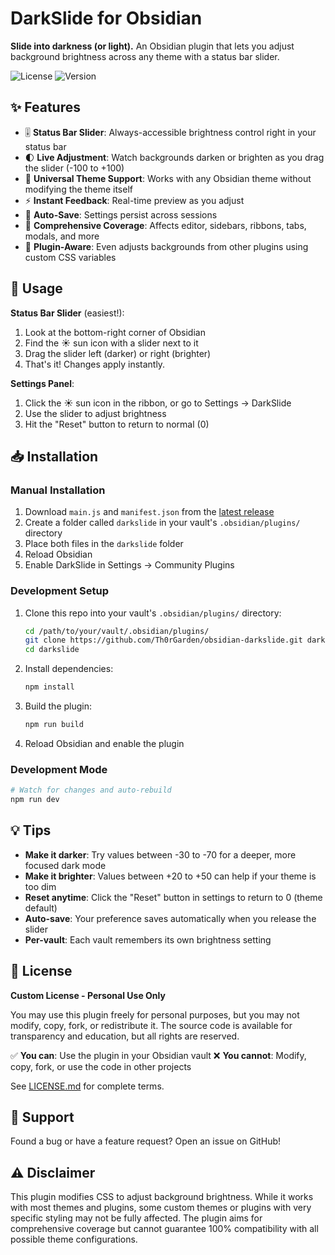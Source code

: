 # DarkSlide for Obsidian

**Slide into darkness (or light).** An Obsidian plugin that lets you adjust background brightness across any theme with a status bar slider.

![License](https://img.shields.io/badge/license-Proprietary-red)
![Version](https://img.shields.io/badge/version-1.0.0-blue)

## ✨ Features

- 🎚️ **Status Bar Slider**: Always-accessible brightness control right in your status bar
- 🌓 **Live Adjustment**: Watch backgrounds darken or brighten as you drag the slider (-100 to +100)
- 🎨 **Universal Theme Support**: Works with any Obsidian theme without modifying the theme itself
- ⚡ **Instant Feedback**: Real-time preview as you adjust
- 💾 **Auto-Save**: Settings persist across sessions
- 🎯 **Comprehensive Coverage**: Affects editor, sidebars, ribbons, tabs, modals, and more
- 🔌 **Plugin-Aware**: Even adjusts backgrounds from other plugins using custom CSS variables

## 🚀 Usage

**Status Bar Slider** (easiest!):
1. Look at the bottom-right corner of Obsidian
2. Find the ☀️ sun icon with a slider next to it
3. Drag the slider left (darker) or right (brighter)
4. That's it! Changes apply instantly.

**Settings Panel**:
1. Click the ☀️ sun icon in the ribbon, or go to Settings → DarkSlide
2. Use the slider to adjust brightness
3. Hit the "Reset" button to return to normal (0)

## 📥 Installation

### Manual Installation

1. Download `main.js` and `manifest.json` from the [latest release](https://github.com/Th0rGarden/obsidian-darkslide/releases)
2. Create a folder called `darkslide` in your vault's `.obsidian/plugins/` directory
3. Place both files in the `darkslide` folder
4. Reload Obsidian
5. Enable DarkSlide in Settings → Community Plugins

### Development Setup

1. Clone this repo into your vault's `.obsidian/plugins/` directory:
   ```bash
   cd /path/to/your/vault/.obsidian/plugins/
   git clone https://github.com/Th0rGarden/obsidian-darkslide.git darkslide
   cd darkslide
   ```

2. Install dependencies:
   ```bash
   npm install
   ```

3. Build the plugin:
   ```bash
   npm run build
   ```

4. Reload Obsidian and enable the plugin

### Development Mode

```bash
# Watch for changes and auto-rebuild
npm run dev
```

## 💡 Tips

- **Make it darker**: Try values between -30 to -70 for a deeper, more focused dark mode
- **Make it brighter**: Values between +20 to +50 can help if your theme is too dim
- **Reset anytime**: Click the "Reset" button in settings to return to 0 (theme default)
- **Auto-save**: Your preference saves automatically when you release the slider
- **Per-vault**: Each vault remembers its own brightness setting

## 📜 License

**Custom License - Personal Use Only**

You may use this plugin freely for personal purposes, but you may not modify, copy, fork, or redistribute it. The source code is available for transparency and education, but all rights are reserved.

✅ **You can**: Use the plugin in your Obsidian vault
❌ **You cannot**: Modify, copy, fork, or use the code in other projects

See [LICENSE.md](LICENSE.md) for complete terms.

## 🤝 Support

Found a bug or have a feature request? Open an issue on GitHub!

## ⚠️ Disclaimer

This plugin modifies CSS to adjust background brightness. While it works with most themes and plugins, some custom themes or plugins with very specific styling may not be fully affected. The plugin aims for comprehensive coverage but cannot guarantee 100% compatibility with all possible theme configurations.
